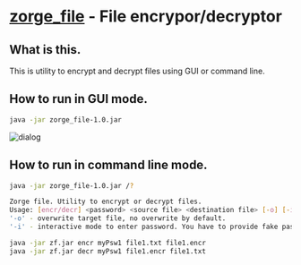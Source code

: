 # [zorge_file](https://github.com/nar314/zorge_file) - File encrypor/decryptor

## What is this.

This is utility to encrypt and decrypt files using GUI or command line.

## How to run in GUI mode.

```sh
java -jar zorge_file-1.0.jar
```
![dialog](https://github.com/user-attachments/assets/9c29dd3c-dbda-42cf-a40e-26fb31807799)

## How to run in command line mode.

```sh
java -jar zorge_file-1.0.jar /?

Zorge file. Utility to encrypt or decrypt files.
Usage: [encr/decr] <password> <source file> <destination file> [-o] [-i]
'-o' - overwrite target file, no overwrite by default.
'-i' - interactive mode to enter password. You have to provide fake password for interactive mode.

java -jar zf.jar encr myPsw1 file1.txt file1.encr
java -jar zf.jar decr myPsw1 file1.encr file1.txt

```

